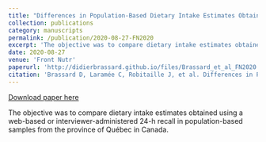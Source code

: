 ```yaml
---
title: "Differences in Population-Based Dietary Intake Estimates Obtained From an Interviewer-Administered and a Self-Administered Web-Based 24-h Recall."
collection: publications
category: manuscripts
permalink: /publication/2020-08-27-FN2020
excerpt: 'The objective was to compare dietary intake estimates obtained using a web-based or interviewer-administered 24-h recall in population-based samples from the province of Québec in Canada.'
date: 2020-08-27
venue: 'Front Nutr'
paperurl: 'http://didierbrassard.github.io/files/Brassard_et_al_FN2020.pdf'
citation: 'Brassard D, Laramée C, Robitaille J, et al. Differences in Population-Based Dietary Intake Estimates Obtained From an Interviewer-Administered and a Self-Administered Web-Based 24-h Recall. Front Nutr 2020. doi:10.3389/fnut.2020.00137'
---
```


<a href='http://didierbrassard.github.io/files/Brassard_et_al_FN2020.pdf'>Download paper here</a>

The objective was to compare dietary intake estimates obtained using a web-based or interviewer-administered 24-h recall in population-based samples from the province of Québec in Canada.
